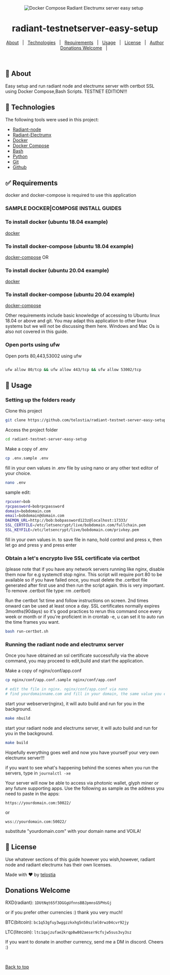 <div align="center" id="top"> 
  <img src="https://raw.githubusercontent.com/docker/compose/main/logo.png" alt="Docker Compose Radiant Electrumx server easy setup" />
  &#xa0;

</div>

<h1 align="center">radiant-testnetserver-easy-setup</h1>

<p align="center">
  <a href="#dart-about">About</a> &#xa0; | &#xa0; 
  <a href="#rocket-technologies">Technologies</a> &#xa0; | &#xa0;
  <a href="#white_check_mark-requirements">Requirements</a> &#xa0; | &#xa0;
  <a href="#checkered_flag-Usage">Usage</a> &#xa0; | &#xa0;
  <a href="#memo-license">License</a> &#xa0; | &#xa0;
  <a href="https://github.com/telostia" target="_blank">Author</a>
  <a href="#memo-license">Donations Welcome</a> &#xa0; | &#xa0;
</p>

<br>

## :dart: About ##

Easy setup and run radiant node and electrumx server with certbot SSL using Docker Compose,Bash Scripts. TESTNET EDITION!!!

## :rocket: Technologies ##

The following tools were used in this project:

- [Radiant-node](https://github.com/RadiantBlockchain-Community/radiant-node)
- [Radiant-Electrumx](https://github.com/RadiantBlockchain-Community/electrumx.git)
- [Docker](https://www.docker.com/)
- [Docker Compose](https://docs.docker.com/compose/overview/)
- [Bash](https://devhints.io/bash)
- [Python](https://www.python.org/)
- [Git](https://git-scm.com/)
- [Github](https://github.com)

## :white_check_mark: Requirements ##
  docker and docker-compose is required to use this application

### SAMPLE DOCKER|COMPOSE INSTALL GUIDES ###

### To install docker (ubuntu 18.04 example) ###
[docker](https://www.digitalocean.com/community/tutorials/how-to-install-and-use-docker-on-ubuntu-18-04)

### To install docker-compose (ubuntu 18.04 example) ###
[docker-compose](https://www.digitalocean.com/community/tutorials/how-to-install-docker-compose-on-ubuntu-18-04)
  OR
### To install docker (ubuntu 20.04 example) ###
[docker](https://www.digitalocean.com/community/tutorials/how-to-install-and-use-docker-on-ubuntu-20-04)

### To install docker-compose (ubuntu 20.04 example) ###
[docker-compose](https://www.digitalocean.com/community/tutorials/how-to-install-docker-compose-on-ubuntu-20-04)
  
  Other requirements include basic knowledge of accessing to Ubuntu linux 18.04 or above and git. You may adapt this application to other linux systems but
  we will not be discussing them here. Windows and Mac Os is also not covered in this guide.

### Open ports using ufw ###
 Open ports 80,443,53002 using ufw
```bash

ufw allow 80/tcp && ufw allow 443/tcp && ufw allow 53002/tcp
```

## :checkered_flag: Usage ##

### Setting up the folders ready ###
 Clone this project
```bash
git clone https://github.com/telostia/radiant-testnet-server-easy-setup
```

 Access the project folder
```bash
cd radiant-testnet-server-easy-setup
```

 Make a copy of .env 
```bash
cp .env.sample .env
```

 fill in your own values in .env file by using nano or any other text editor of your choice.
```bash
nano .env
```

 sample edit:
```bash
rpcuser=bob
rpcpassword=bobrpcpassword
domain=bobdomain.com
email=bobdomain@domain.com
DAEMON_URL=http://bob:bobpassword123z@localhost:17333/
SSL_CERTFILE=/etc/letsencrypt/live/bobdomain.com/fullchain.pem
SSL_KEYFILE=/etc/letsencrypt/live/bobdomain.com/privkey.pem
```
 fill in your own values in.
 to save file in nano, hold control and press x, then let go and press y and press enter


### Obtain a let's encrypto live SSL certificate via certbot ###

(please note that if you have any network servers running like nginx, disable them now for e.g systemctl stop nginx. This script will require port 80 to be available
so if you have failed once, you must delete the .certbot file generated after first use and then run the script again. this is very important. To remove .certbot file type: rm .certbot)

 Run the certbot 1st time and follow instructions on screen. 2nd times onward can be used at least once a day.
 SSL certificates normally expires 3months(90days) so it's good practices to rerun this command once every week or month or if you're proficient in 
 in crontab -e, u can set it to auto run the time frames you want.
```bash
bash run-certbot.sh
```

### Running the radiant node and electrumx server ###
  Once you have obtained an ssl certificate successfully via the above command, you may proceed to edit,build and start the application.

 Make a copy of nginx/conf/app.conf
```bash
cp nginx/conf/app.conf.sample nginx/conf/app.conf
```

```bash
# edit the file in nginx. nginx/conf/app.conf via nano 
# find yourdomainname.com and fill in your domain, the same value you entered earlier in .env file. there should be 5 locations.
```

 start your webserver(nginx), it will auto build and run for you in the background.
```bash
make nbuild
```

 start your radiant node and electrumx server, it will auto build and run for you in the background.
```bash
make build
```

Hopefully everything goes well and now you have yourself your very own electrumx server!!!

if you want to see what's happening behind the scenes when you run the servers, type in ```journalctl -xe```

Your server will now be able to access via photonic wallet, glyph miner or any future supporting apps.
Use the following as sample as the address you need to paste in the apps:
```
https://yourdomain.com:50022/
```
or 
```
wss://yourdomain.com:50022/
```
substitute "yourdomain.com" with your domain name and VOILA!


## :memo: License ##
Use whatever sections of this guide however you wish,however, radiant node and radiant electrumx has their own licenses.

Made with :heart: by <a href="https://github.com/telostia" target="_blank">telostia</a>

## Donations Welcome ##
RXD(radiant): ```1DUtNqt65f3DGGgUfnnsBBJpmnsG5PHsGj```

or if you prefer other currencies :) thank you very much!

BTC(bitcoin): ```bc1q53gfuy3wggzzkxhg5n50szlml0rwz04cvr92jy```

LTC(litecoin): ```ltc1qajzufae2krqp8w802aeser9cfsjw5sus3vy3sz```

If you want to donate in another currency, send me a DM in discord. Cheers :)

&#xa0;

<a href="#top">Back to top</a>